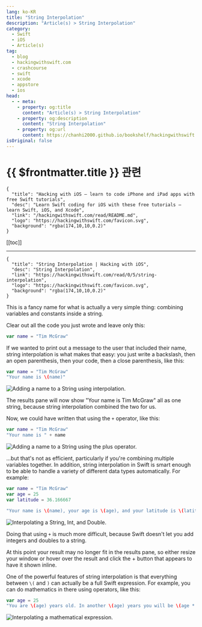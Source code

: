 ```yaml
---
lang: ko-KR
title: "String Interpolation"
description: "Article(s) > String Interpolation"
category:
  - Swift
  - iOS
  - Article(s)
tag: 
  - blog
  - hackingwithswift.com
  - crashcourse
  - swift
  - xcode
  - appstore
  - ios  
head:
  - - meta:
    - property: og:title
      content: "Article(s) > String Interpolation"
    - property: og:description
      content: "String Interpolation"
    - property: og:url
      content: https://chanhi2000.github.io/bookshelf/hackingwithswift.com/read/00/05-string-interpolation.html
isOriginal: false
---
```


# {{ $frontmatter.title }} 관련

```component VPCard
{
  "title": "Hacking with iOS – learn to code iPhone and iPad apps with free Swift tutorials",
  "desc": "Learn Swift coding for iOS with these free tutorials – learn Swift, iOS, and Xcode",
  "link": "/hackingwithswift.com/read/README.md",
  "logo": "https://hackingwithswift.com/favicon.svg",
  "background": "rgba(174,10,10,0.2)"
}
```

[[toc]]

---

```component VPCard
{
  "title": "String Interpolation | Hacking with iOS",
  "desc": "String Interpolation",
  "link": "https://hackingwithswift.com/read/0/5/string-interpolation",
  "logo": "https://hackingwithswift.com/favicon.svg",
  "background": "rgba(174,10,10,0.2)"
}
```

<VidStack src="youtube/3-I43GvrzsA" />

This is a fancy name for what is actually a very simple thing: combining variables and constants inside a string.

Clear out all the code you just wrote and leave only this:

```swift
var name = "Tim McGraw"
```

If we wanted to print out a message to the user that included their name, string interpolation is what makes that easy: you just write a backslash, then an open parenthesis, then your code, then a close parenthesis, like this:

```swift
var name = "Tim McGraw"
"Your name is \(name)"
```

![Adding a name to a String using interpolation.](https://hackingwithswift.com/img/books/hws/string-interpolation-1@2x.png)

The results pane will now show "Your name is Tim McGraw" all as one string, because string interpolation combined the two for us.

Now, we could have written that using the `+` operator, like this:


```swift
var name = "Tim McGraw"
"Your name is " + name
```

![Adding a name to a String using the plus operator.](https://hackingwithswift.com/img/books/hws/string-interpolation-2@2x.png)

…but that's not as efficient, particularly if you're combining multiple variables together. In addition, string interpolation in Swift is smart enough to be able to handle a variety of different data types automatically. For example:


```swift
var name = "Tim McGraw"
var age = 25
var latitude = 36.166667

"Your name is \(name), your age is \(age), and your latitude is \(latitude)"
```

![Interpolating a String, Int, and Double.](https://hackingwithswift.com/img/books/hws/string-interpolation-3@2x.png)

Doing that using `+` is much more difficult, because Swift doesn't let you add integers and doubles to a string.

At this point your result may no longer fit in the results pane, so either resize your window or hover over the result and click the + button that appears to have it shown inline.

One of the powerful features of string interpolation is that everything between `\(` and `)` can actually be a full Swift expression. For example, you can do mathematics in there using operators, like this:


```swift
var age = 25
"You are \(age) years old. In another \(age) years you will be \(age * 2)."
```

![Interpolating a mathematical expression.](https://hackingwithswift.com/img/books/hws/string-interpolation-4@2x.png)

